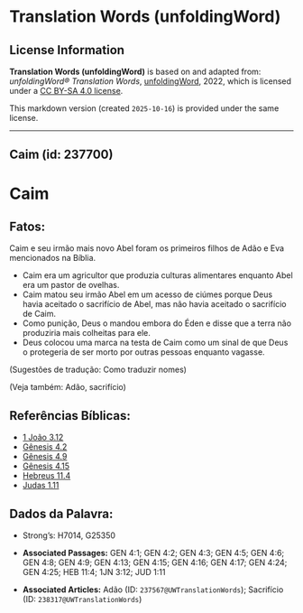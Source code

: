 # Translation Words (unfoldingWord)

## License Information

**Translation Words (unfoldingWord)** is based on and adapted from: _unfoldingWord® Translation Words_, [unfoldingWord](https://unfoldingword.org/utw), 2022, which is licensed under a [CC BY-SA 4.0 license](https://creativecommons.org/licenses/by-sa/4.0/legalcode.en).

This markdown version (created `2025-10-16`) is provided under the same license.



--------------------------------

## Caim (id: 237700)

Caim
====

Fatos:
------

Caim e seu irmão mais novo Abel foram os primeiros filhos de Adão e Eva mencionados na Bíblia.

* Caim era um agricultor que produzia culturas alimentares enquanto Abel era um pastor de ovelhas.
* Caim matou seu irmão Abel em um acesso de ciúmes porque Deus havia aceitado o sacrifício de Abel, mas não havia aceitado o sacrifício de Caim.
* Como punição, Deus o mandou embora do Éden e disse que a terra não produziria mais colheitas para ele.
* Deus colocou uma marca na testa de Caim como um sinal de que Deus o protegeria de ser morto por outras pessoas enquanto vagasse.

(Sugestões de tradução: Como traduzir nomes)

(Veja também: Adão, sacrifício)

Referências Bíblicas:
---------------------

* [1 João 3\.12](https://ref.ly/1John3:12)
* [Gênesis 4\.2](https://ref.ly/Gen4:2)
* [Gênesis 4\.9](https://ref.ly/Gen4:9)
* [Gênesis 4\.15](https://ref.ly/Gen4:15)
* [Hebreus 11\.4](https://ref.ly/Heb11:4)
* [Judas 1\.11](https://ref.ly/Jude1:11)

Dados da Palavra:
-----------------

* Strong’s: H7014, G25350

* **Associated Passages:** GEN 4:1; GEN 4:2; GEN 4:3; GEN 4:5; GEN 4:6; GEN 4:8; GEN 4:9; GEN 4:13; GEN 4:15; GEN 4:16; GEN 4:17; GEN 4:24; GEN 4:25; HEB 11:4; 1JN 3:12; JUD 1:11
* **Associated Articles:** Adão (ID: `237567@UWTranslationWords`); Sacrifício (ID: `238317@UWTranslationWords`)

